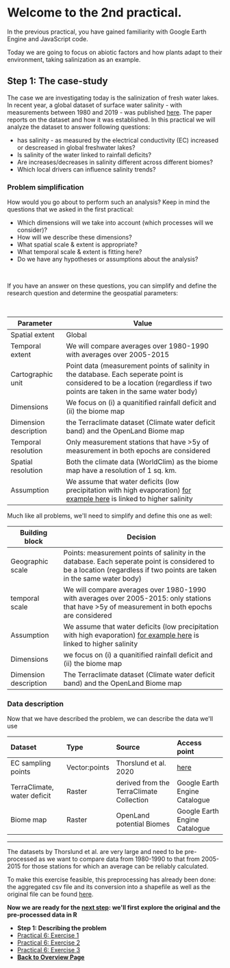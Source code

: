 # Welcome to the 2nd practical. 


In the previous practical, you have gained familiarity with Google Earth Engine and JavaScript code. 

Today we are going to focus on abiotic factors and how plants adapt to their environment, taking salinization as an example.


## Step 1: The case-study

The case we are investigating today is the salinization of fresh water lakes. In recent year, a global dataset of surface water salinity - with measurements between 1980 and 2019 - was published [here](https://www.nature.com/articles/s41467-021-24281-8). The paper reports on the dataset and how it was established. In this practical we will analyze the dataset to answer following questions: 
- has salinity - as measured by the electrical conductivity (EC) increased or descreased in global freshwater lakes? 
- Is salinity of the water linked to rainfall deficits? 
- Are increases/decreases in salinity different across different biomes? 
- Which local drivers can influence salinity trends? 

### Problem simplification

How would you go about to perform such an analysis? Keep in mind the questions that we asked in the first practical:
- Which dimensions will we take into account (which processes will we consider)?
- How will we describe these dimensions?
- What spatial scale & extent is appropriate?
- What temporal scale & extent is fitting here?
- Do we have any hypotheses or assumptions about the analysis?

<br />

If you have an answer on these questions, you can simplify and define the research question and determine the geospatial parameters: 

<br />

| Parameter  |  Value |
|---|---|
| Spatial extent | Global |
| Temporal extent | We will compare averages over 1980-1990 with averages over 2005-2015 |
| Cartographic unit |  Point data (measurement points of salinity in the database. Each seperate point is considered to be a location (regardless if two points are taken in the same water body) |
| Dimensions | We focus on (i) a quanitified rainfall deficit and (ii) the biome map |
| Dimension description | the Terraclimate dataset (Climate water deficit band) and the OpenLand Biome map |
| Temporal resolution | Only measurement stations that have >5y of measurement in both epochs are considered |
| Spatial resolution | Both the climate data (WorldClim) as the biome map have a resolution of 1 sq. km.  |
| Assumption | We assume that water deficits (low precipitation with high evaporation) [for example here](https://www.sciencedirect.com/science/article/pii/S0048969721054802) is linked to higher salinity  |








Much like all problems, we'll need to simplify and define this one as well: 

| Building block  |  Decision |
|---|---|
| Geographic scale |  Points: measurement points of salinity in the database. Each seperate point is considered to be a location (regardless if two points are taken in the same water body) |
| temporal scale |  We will compare averages over 1980-1990 with averages over 2005-2015: only stations that have >5y of measurement in both epochs are considered|
| Assumption | We assume that water deficits (low precipitation with high evaporation) [for example here](https://www.sciencedirect.com/science/article/pii/S0048969721054802) is linked to higher salinity  |
| Dimensions | we focus on (i) a quanitified rainfall deficit and (ii) the biome map|
| Dimension description | The Terraclimate dataset (Climate water deficit band) and the OpenLand Biome map |


### Data description

Now that we have described the problem, we can describe the data we'll use

| Dataset      | Type | Source     |Access point     |
| :---        |    :---    |          :---  |         :---  |
| EC sampling points    | Vector:points       | Thorslund et al. 2020  | [here](https://doi.pangaea.de/10.1594/PANGAEA.913939?format=html#download)  |
| TerraClimate, water deficit  | Raster        | derived from the TerraClimate Collection   |Google Earth Engine Catalogue    |
| Biome map| Raster       | OpenLand potential Biomes     |Google Earth Engine Catalogue|

***

The datasets by Thorslund et al. are very large and need to be pre-processed as we want to compare data from 1980-1990 to that from 2005-2015 for those stations for which an average can be reliably calculated. 

To make this exercise feasible, this preprocessing has already been done: the aggregated csv file and its conversion into a shapefile as well as the original file can be found [here](https://canvas.uva.nl/courses/32040/modules/items/1502508). 

**Now we are ready for the [next step](API.html): we'll first explore the original and the pre-processed data in R**

<nav>
  <ul>
    <li><strong>Step 1: Describing the problem</strong></li>
    <li><a href="API.html">Practical 6: Exercise 1</a></li>
    <li><a href="Mapping.html">Practical 6: Exercise 2</a></li>
    <li><a href="Analysis.html">Practical 6: Exercise 3</a></li>
    <li><a href="../"><b>Back to Overview Page</b></a></li>
  </ul>
</nav>


